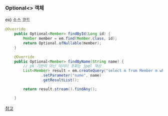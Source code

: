 ### Optional<> 객체

ex) 소스 코드 

```java
@Override
    public Optional<Member> findById(Long id) {
        Member member = em.find(Member.class, id);
        return Optional.ofNullable(member);
    }

    @Override
    public Optional<Member> findByName(String name) {
        // pk 기반이 아닌 데이터 조회는 jpql 작성
        List<Member> result = em.createQuery("select m from Member m where m.name = :name", Member.class)
                .setParameter("name", name)
                .getResultList();

        return result.stream().findAny();

    }

```

[참고](http://www.tcpschool.com/java/java_stream_optional)